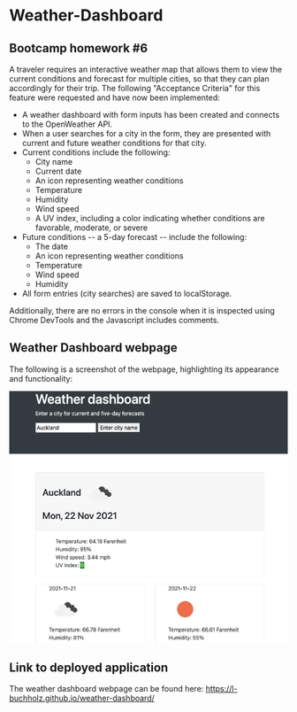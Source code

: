 # Weather-Dashboard

## Bootcamp homework #6

A traveler requires an interactive weather map that allows them to view the current conditions and forecast for multiple cities, so that they can plan accordingly for their trip. The following "Acceptance Criteria" for this feature were requested and have now been implemented:

- A weather dashboard with form inputs has been created and connects to the OpenWeather API.
- When a user searches for a city in the form, they are presented with current and future weather conditions for that city.
- Current conditions include the following:
  - City name
  - Current date
  - An icon representing weather conditions
  - Temperature
  - Humidity
  - Wind speed
  - A UV index, including a color indicating whether conditions are favorable, moderate, or severe
- Future conditions -- a 5-day forecast -- include the following:
  - The date
  - An icon representing weather conditions
  - Temperature
  - Wind speed
  - Humidity
- All form entries (city searches) are saved to localStorage.

Additionally, there are no errors in the console when it is inspected using Chrome DevTools and the Javascript includes comments.

## Weather Dashboard webpage

The following is a screenshot of the webpage, highlighting its appearance and functionality:

![Interactive weather dashboard. This image includes: a header indicating that the page offers an interactive weather dashboard; a form where users can enter a city name; and cards that display the relevant weather information (see above) for each city, which is then saved to localStorage and retrievable after a page refresh.](./assets/images/screenshot.png)

## Link to deployed application

The weather dashboard webpage can be found here: https://l-buchholz.github.io/weather-dashboard/

